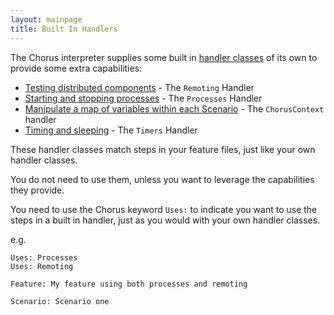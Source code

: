 ```yaml
---
layout: mainpage
title: Built In Handlers
---
```


The Chorus interpreter supplies some built in [handler classes](pages/handlers/HandlerClasses) of its own to provide some extra capabilities:

* [Testing distributed components](pages/builtInHandlers/Remoting/DistributedTestingOverview) - The `Remoting` Handler
* [Starting and stopping processes](pages/builtInHandlers/Processes/ProcessesOverview) - The `Processes` Handler
* [Manipulate a map of variables within each Scenario](pages/builtInHandlers/ChorusContext/ChorusContextHandler) - The `ChorusContext` handler
* [Timing and sleeping](pages/builtInHandlers/Timers/TimersHandler) - The `Timers` Handler


These handler classes match steps in your feature files, just like your own handler classes.  

You do not need to use them, unless you want to leverage the capabilities they provide.

You need to use the Chorus keyword `Uses:` to indicate you want to use the steps in a built in handler, just as you 
would with your own handler classes.

e.g.  

    Uses: Processes  
    Uses: Remoting 
    
    Feature: My feature using both processes and remoting
    
    Scenario: Scenario one
    
    